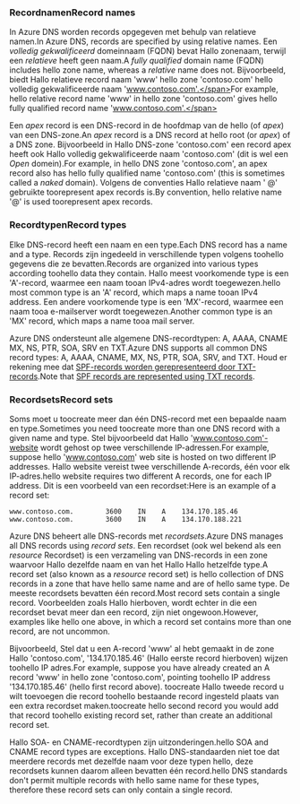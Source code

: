 ### <a name="record-names"></a><span data-ttu-id="604df-101">Recordnamen</span><span class="sxs-lookup"><span data-stu-id="604df-101">Record names</span></span>

<span data-ttu-id="604df-102">In Azure DNS worden records opgegeven met behulp van relatieve namen.</span><span class="sxs-lookup"><span data-stu-id="604df-102">In Azure DNS, records are specified by using relative names.</span></span> <span data-ttu-id="604df-103">Een *volledig gekwalificeerd* domeinnaam (FQDN) bevat Hallo zonenaam, terwijl een *relatieve* heeft geen naam.</span><span class="sxs-lookup"><span data-stu-id="604df-103">A *fully qualified* domain name (FQDN) includes hello zone name, whereas a *relative* name does not.</span></span> <span data-ttu-id="604df-104">Bijvoorbeeld, biedt Hallo relatieve record naam 'www' hello zone 'contoso.com' hello volledig gekwalificeerde naam 'www.contoso.com'.</span><span class="sxs-lookup"><span data-stu-id="604df-104">For example, hello relative record name 'www' in hello zone 'contoso.com' gives hello fully qualified record name 'www.contoso.com'.</span></span>

<span data-ttu-id="604df-105">Een *apex* record is een DNS-record in de hoofdmap van de hello (of *apex*) van een DNS-zone.</span><span class="sxs-lookup"><span data-stu-id="604df-105">An *apex* record is a DNS record at hello root (or *apex*) of a DNS zone.</span></span> <span data-ttu-id="604df-106">Bijvoorbeeld in Hallo DNS-zone 'contoso.com' een record apex heeft ook Hallo volledig gekwalificeerde naam 'contoso.com' (dit is wel een *Open* domein).</span><span class="sxs-lookup"><span data-stu-id="604df-106">For example, in hello DNS zone 'contoso.com', an apex record also has hello fully qualified name 'contoso.com' (this is sometimes called a *naked* domain).</span></span>  <span data-ttu-id="604df-107">Volgens de conventies Hallo relatieve naam ' @' gebruikte toorepresent apex records is.</span><span class="sxs-lookup"><span data-stu-id="604df-107">By convention, hello relative name '@' is used toorepresent apex records.</span></span>

### <a name="record-types"></a><span data-ttu-id="604df-108">Recordtypen</span><span class="sxs-lookup"><span data-stu-id="604df-108">Record types</span></span>

<span data-ttu-id="604df-109">Elke DNS-record heeft een naam en een type.</span><span class="sxs-lookup"><span data-stu-id="604df-109">Each DNS record has a name and a type.</span></span> <span data-ttu-id="604df-110">Records zijn ingedeeld in verschillende typen volgens toohello gegevens die ze bevatten.</span><span class="sxs-lookup"><span data-stu-id="604df-110">Records are organized into various types according toohello data they contain.</span></span> <span data-ttu-id="604df-111">Hallo meest voorkomende type is een 'A'-record, waarmee een naam tooan IPv4-adres wordt toegewezen.</span><span class="sxs-lookup"><span data-stu-id="604df-111">hello most common type is an 'A' record, which maps a name tooan IPv4 address.</span></span> <span data-ttu-id="604df-112">Een andere voorkomende type is een 'MX'-record, waarmee een naam tooa e-mailserver wordt toegewezen.</span><span class="sxs-lookup"><span data-stu-id="604df-112">Another common type is an 'MX' record, which maps a name tooa mail server.</span></span>

<span data-ttu-id="604df-113">Azure DNS ondersteunt alle algemene DNS-recordtypen: A, AAAA, CNAME MX, NS, PTR, SOA, SRV en TXT.</span><span class="sxs-lookup"><span data-stu-id="604df-113">Azure DNS supports all common DNS record types: A, AAAA, CNAME, MX, NS, PTR, SOA, SRV, and TXT.</span></span> <span data-ttu-id="604df-114">Houd er rekening mee dat [SPF-records worden gerepresenteerd door TXT-records](../articles/dns/dns-zones-records.md#spf-records).</span><span class="sxs-lookup"><span data-stu-id="604df-114">Note that [SPF records are represented using TXT records](../articles/dns/dns-zones-records.md#spf-records).</span></span>

### <a name="record-sets"></a><span data-ttu-id="604df-115">Recordsets</span><span class="sxs-lookup"><span data-stu-id="604df-115">Record sets</span></span>

<span data-ttu-id="604df-116">Soms moet u toocreate meer dan één DNS-record met een bepaalde naam en type.</span><span class="sxs-lookup"><span data-stu-id="604df-116">Sometimes you need toocreate more than one DNS record with a given name and type.</span></span> <span data-ttu-id="604df-117">Stel bijvoorbeeld dat Hallo 'www.contoso.com'-website wordt gehost op twee verschillende IP-adressen.</span><span class="sxs-lookup"><span data-stu-id="604df-117">For example, suppose hello 'www.contoso.com' web site is hosted on two different IP addresses.</span></span> <span data-ttu-id="604df-118">Hallo website vereist twee verschillende A-records, één voor elk IP-adres.</span><span class="sxs-lookup"><span data-stu-id="604df-118">hello website requires two different A records, one for each IP address.</span></span> <span data-ttu-id="604df-119">Dit is een voorbeeld van een recordset:</span><span class="sxs-lookup"><span data-stu-id="604df-119">Here is an example of a record set:</span></span>

    www.contoso.com.        3600    IN    A    134.170.185.46
    www.contoso.com.        3600    IN    A    134.170.188.221

<span data-ttu-id="604df-120">Azure DNS beheert alle DNS-records met *recordsets*.</span><span class="sxs-lookup"><span data-stu-id="604df-120">Azure DNS manages all DNS records using *record sets*.</span></span> <span data-ttu-id="604df-121">Een recordset (ook wel bekend als een *resource* Recordset) is een verzameling van DNS-records in een zone waarvoor Hallo dezelfde naam en van het Hallo Hallo hetzelfde type.</span><span class="sxs-lookup"><span data-stu-id="604df-121">A record set (also known as a *resource* record set) is hello collection of DNS records in a zone that have hello same name and are of hello same type.</span></span> <span data-ttu-id="604df-122">De meeste recordsets bevatten één record.</span><span class="sxs-lookup"><span data-stu-id="604df-122">Most record sets contain a single record.</span></span> <span data-ttu-id="604df-123">Voorbeelden zoals Hallo hierboven, wordt echter in die een recordset bevat meer dan een record, zijn niet ongewoon.</span><span class="sxs-lookup"><span data-stu-id="604df-123">However, examples like hello one above, in which a record set contains more than one record, are not uncommon.</span></span>

<span data-ttu-id="604df-124">Bijvoorbeeld, Stel dat u een A-record 'www' al hebt gemaakt in de zone Hallo 'contoso.com', '134.170.185.46' (Hallo eerste record hierboven) wijzen toohello IP adres.</span><span class="sxs-lookup"><span data-stu-id="604df-124">For example, suppose you have already created an A record 'www' in hello zone 'contoso.com', pointing toohello IP address '134.170.185.46' (hello first record above).</span></span>  <span data-ttu-id="604df-125">toocreate Hallo tweede record u wilt toevoegen die record toohello bestaande record ingesteld plaats van een extra recordset maken.</span><span class="sxs-lookup"><span data-stu-id="604df-125">toocreate hello second record you would add that record toohello existing record set, rather than create an additional record set.</span></span>

<span data-ttu-id="604df-126">Hallo SOA- en CNAME-recordtypen zijn uitzonderingen.</span><span class="sxs-lookup"><span data-stu-id="604df-126">hello SOA and CNAME record types are exceptions.</span></span> <span data-ttu-id="604df-127">Hallo DNS-standaarden niet toe dat meerdere records met dezelfde naam voor deze typen hello, deze recordsets kunnen daarom alleen bevatten één record.</span><span class="sxs-lookup"><span data-stu-id="604df-127">hello DNS standards don't permit multiple records with hello same name for these types, therefore these record sets can only contain a single record.</span></span>
